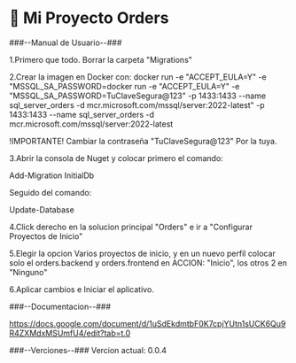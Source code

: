 # 🚀 Mi Proyecto Orders

###--Manual de Usuario--###

1.Primero que todo. Borrar la carpeta "Migrations"

2.Crear la imagen en Docker con: docker run -e "ACCEPT_EULA=Y" -e "MSSQL_SA_PASSWORD=docker run -e "ACCEPT_EULA=Y" -e "MSSQL_SA_PASSWORD=TuClaveSegura@123" -p 1433:1433 --name sql_server_orders -d mcr.microsoft.com/mssql/server:2022-latest" -p 1433:1433 --name sql_server_orders -d mcr.microsoft.com/mssql/server:2022-latest

!IMPORTANTE!
Cambiar la contraseña "TuClaveSegura@123" Por la tuya.

3.Abrir la consola de Nuget y colocar primero el comando: 

Add-Migration InitialDb

Seguido del comando:

Update-Database

4.Click derecho en la solucion principal "Orders" e ir a "Configurar Proyectos de Inicio"

5.Elegir la opcion Varios proyectos de inicio, y en un nuevo perfil colocar solo el orders.backend y orders.frontend en ACCION: "Inicio", los otros 2 en "Ninguno"

6.Aplicar cambios e Iniciar el aplicativo.





###--Documentacion--###

https://docs.google.com/document/d/1uSdEkdmtbF0K7cpjYUtn1sUCK6Qu9R4ZXMdxMSUmfU4/edit?tab=t.0


###--Verciones--###
Vercion actual: 0.0.4 
